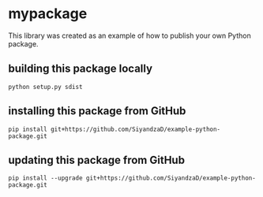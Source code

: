 # mypackage
This library was created as an example of how to publish your own Python package.

## building this package locally
`python setup.py sdist`

## installing this package from GitHub
`pip install git+https://github.com/SiyandzaD/example-python-package.git`

## updating this package from GitHub
`pip install --upgrade git+https://github.com/SiyandzaD/example-python-package.git`
